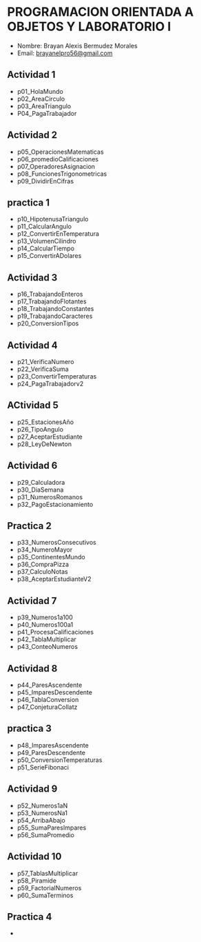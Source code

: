 

# PROGRAMACION ORIENTADA A OBJETOS Y LABORATORIO I
- Nombre: Brayan Alexis Bermudez Morales
- Email: brayanelpro56@gmail.com

## Actividad 1
- p01_HolaMundo
- p02_AreaCirculo
- p03_AreaTriangulo
- P04_PagaTrabajador

## Actividad 2
- p05_OperacionesMatematicas
- p06_promedioCalificaciones
- p07_OperadoresAsignacion
- p08_FuncionesTrigonometricas
- p09_DividirEnCifras


## practica 1 
- p10_HipotenusaTriangulo
- p11_CalcularAngulo
- p12_ConvertirEnTemperatura
- p13_VolumenCilindro
- p14_CalcularTiempo
- p15_ConvertirADolares


## Actividad 3
- p16_TrabajandoEnteros
- p17_TrabajandoFlotantes
- p18_TrabajandoConstantes
- p19_TrabajandoCaracteres
- p20_ConversionTipos


## Actividad 4
- p21_VerificaNumero
- p22_VerificaSuma
- p23_ConvertirTemperaturas
- p24_PagaTrabajadorv2

## ACtividad 5
- p25_EstacionesAño
- p26_TipoAngulo
- p27_AceptarEstudiante
- p28_LeyDeNewton

## Actividad 6
- p29_Calculadora
- p30_DiaSemana
- p31_NumerosRomanos
- p32_PagoEstacionamiento
## Practica 2
- p33_NumerosConsecutivos
- p34_NumeroMayor
- p35_ContinentesMundo
- p36_CompraPizza
- p37_CalculoNotas
- p38_AceptarEstudianteV2
## Actividad 7
- p39_Numeros1a100
- p40_Numeros100a1
- p41_ProcesaCalificaciones
- p42_TablaMultiplicar
- p43_ConteoNumeros
## Actividad 8
- p44_ParesAscendente
- p45_ImparesDescendente
- p46_TablaConversion
- p47_ConjeturaCollatz
## practica 3
- p48_ImparesAscendente
- p49_ParesDescendente
- p50_ConversionTemperaturas
- p51_SerieFibonaci

## Actividad 9 
- p52_Numeros1aN
- p53_NumerosNa1
- p54_ArribaAbajo
- p55_SumaParesImpares
- p56_SumaPromedio

## Actividad 10
- p57_TablasMultiplicar
- p58_Piramide
- p59_FactorialNumeros
- p60_SumaTerminos

## Practica 4 
-